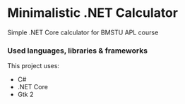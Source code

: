 # Minimalistic .NET Calculator

Simple .NET Core calculator for BMSTU APL course

### Used languages, libraries & frameworks

This project uses:
- C#
- .NET Core
- Gtk 2
